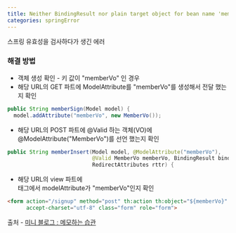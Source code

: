 ```yaml
---
title: Neither BindingResult nor plain target object for bean name 'memberVo' available as request attribute 에러
categories: springError
---
```


스프링 유효성을 검사하다가 생긴 에러

### 해결 방법

+ 객체 생성 확인 - 키 값이 "memberVo" 인 경우
+ 해당 URL의 GET 파트에 ModelAttribute를 "memberVo"를 생성해서 전달 했는지 확인

```java
public String memberSign(Model model) {
  model.addAttribute("memberVo", new MemberVo());
```

+ 해당 URL의 POST 파트에 @Valid 하는 객체(VO)에 @ModelAttribute("MemberVo")를 선언 했는지 확인

```java
public String memberInsert(Model model, @ModelAttribute("memberVo"),
                           @Valid MemberVo memberVo, BindingResult bindingResult,
                           RedirectAttributes rttr) {
```

+ 해당 URL의 view 파트에 <form> 태그에서 modelAttribute가 "memberVo"인지 확인
  
```html
<form action="/signup" method="post" th:action th:object="${memberVo}" 
      accept-charset="utf-8" class="form" role="form">
```
  
출처 - [미니 블로그 : 메모하는 습관](https://otrodevym.tistory.com/entry/Neither-BindingResult-nor-plain-target-object-for-bean-name-memberVo-available-as-request-attribute)

